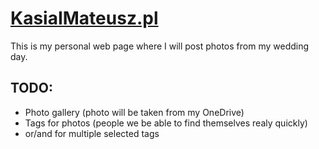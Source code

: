 # [KasiaIMateusz.pl](http://kasiaimateusz.pl "KasiaIMateusz.pl")

This is my personal web page where I will post photos from my wedding day.

## TODO:
- Photo gallery (photo will be taken from my OneDrive)
- Tags for photos (people we be able to find themselves realy quickly)
- or/and for multiple selected tags
